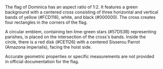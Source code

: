 The flag of Dominica has an aspect ratio of 1:2. It features a green background with a centered cross consisting of three horizontal and vertical bands of yellow (#FCD116), white, and black (#000000). The cross creates four rectangles in the corners of the flag.

A circular emblem, containing ten lime-green stars (#57D53B) representing parishes, is placed on the intersection of the cross's bands. Inside the circle, there is a red disk (#CE1126) with a centered Sisserou Parrot (Amazona imperialis), facing the hoist side.

Accurate geometric properties or specific measurements are not provided in official documentation for the flag.